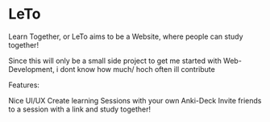# LeTo

Learn Together, or LeTo aims to be a Website, where people can study together!

Since this will only be a small side project to get me started with Web-Development, i dont know how much/ hoch often ill contribute

Features:

  Nice UI/UX
  Create learning Sessions with your own Anki-Deck
  Invite friends to a session with a link and study together!
  
